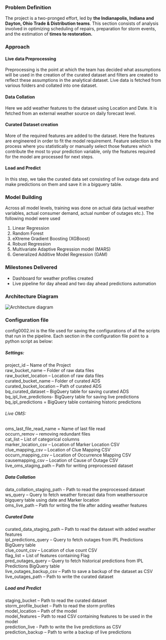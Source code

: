 ### Problem Definition
The project is a two-pronged effort, led by **the Indianapolis, Indiana and Dayton, Ohio Trade & Distribution teams**.  This section consists of analysis involved in optimizing scheduling of repairs, preparation for storm events, and the estimation of **times to restoration.** 

### Approach
#### Live data Preprocessing
Preprocessing is the point at which the team has decided what assumptions will be used in the creation of the curated dataset and filters are created to reflect these assumptions in the analytical dataset. Live data is fetched from various folders and collated into one dataset.
#### Data Collation
Here we add weather features to the dataset using Location and Date. It is fetched from an external weather source on daily forecast level.
#### Curated Dataset creation
More of the required features are added to the dataset. Here the features are engineered in order to fit the model requirement. Feature selection is the process where you statistically or manually select those features which contribute the most to your prediction variable, only the features required for the model are processed for next steps.
#### Load and Predict
In this step, we take the curated data set consisting of live outage data and make predictions on them and save it in a bigquery table.
### Model Building
Across all model levels, training was done on actual data (actual weather variables, actual consumer demand, actual number of outages etc.). The following model were used
1.	Linear Regression<br> 
2.	Random Forest<br>
3.	eXtreme Gradient Boosting (XGBoost) <br>
4.	Robust Regression <br>
5.	Multivariate Adaptive Regression model (MARS) <br>
6.	Generalized Additive Model Regression (GAM)<br>

### Milestones Delivered
-	Dashboard for weather profiles created<br>
-	Live pipeline for day ahead and two day ahead predictions automation

### Architecture Diagram
![Architecture diagram](https://gitlab.com/aes-digital/musigma/outage-restoration/-/raw/master/Project%20Details/Architecture_end_end.jpg?raw=true)

### Configuration file
config0002.ini is the file used for saving the configurations of all the scripts that run in the pipeline.
Each section in the configuration file point to a python script as below:
##### Settings:
project_id – Name of the Project<br>
raw_bucket_name – Folder of raw data files<br>
raw_bucket_location – Location of raw data files<br>
curated_bucket_name – Folder of curated ADS<br>
curated_bucket_location – Path of curated ADS<br>
bq_curated_dataset – BigQuery table for saving curated ADS<br>
bq_ipl_live_predictions- BigQuery table for saving live predictions<br>
bq_ipl_predictions = BigQuery table containing historic predictions<br>
###### Live OMS:
oms_last_file_read_name = Name of last file read<br>
occurn_remov – removing redundant files<br>
cat_list – List of categorical columns<br>
marker_location_csv – Location of Marker Location CSV<br>
clue_mapping_csv – Location of Clue Mapping CSV<br>
occurn_mapping_csv – Location of Occurrence Mapping CSV<br>
causemapping_csv – Location of Cause of Outage CSV<br>
live_oms_staging_path – Path for writing preprocessed dataset<br>
##### Data Collation
data_collation_staging_path - Path to read the preprocessed dataset<br>
ws_query – Query to fetch weather forecast data from weathersource bigquery table using date and Marker location<br>
oms_live_path – Path for writing the file after adding weather features<br>
##### Curated Data 
curated_data_staging_path – Path to read the dataset with added weather features<br>
ipl_predictions_query – Query to fetch outages from IPL Predictions BigQuery table<br>
clue_count_csv – Location of clue count CSV<br>
flag_list = List of features containing Flag<br>
pred_outages_query – Query to fetch historical predictions from IPL Predictions BigQuery table<br>
live_outages_backup_csv – Path to save a backup of the dataset as CSV<br>
live_outages_path – Path to write the curated dataset<br>
##### Load and Predict
staging_bucket – Path to read the curated dataset<br>
storm_profile_bucket – Path to read the storm profiles<br>
model_location – Path of the model <br>
model_features – Path to read CSV containing features to be used in the model<br>
prediction_live - Path to write the live predictions as CSV<br>
prediction_backup – Path to write a backup of live predictions<br>
	




